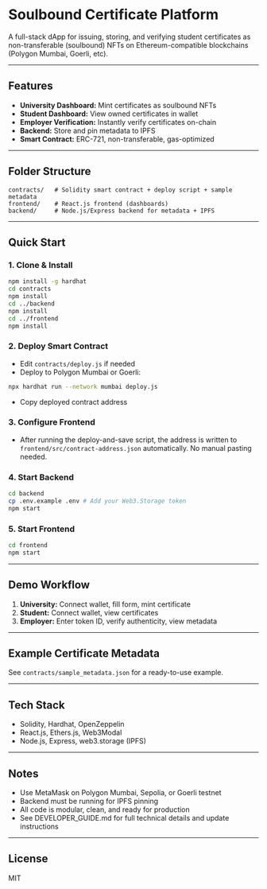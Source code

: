 # Soulbound Certificate Platform

A full-stack dApp for issuing, storing, and verifying student certificates as non-transferable (soulbound) NFTs on Ethereum-compatible blockchains (Polygon Mumbai, Goerli, etc).

---

## Features
- **University Dashboard:** Mint certificates as soulbound NFTs
- **Student Dashboard:** View owned certificates in wallet
- **Employer Verification:** Instantly verify certificates on-chain
- **Backend:** Store and pin metadata to IPFS
- **Smart Contract:** ERC-721, non-transferable, gas-optimized

---

## Folder Structure
```
contracts/   # Solidity smart contract + deploy script + sample metadata
frontend/    # React.js frontend (dashboards)
backend/     # Node.js/Express backend for metadata + IPFS
```

---

## Quick Start

### 1. Clone & Install
```bash
npm install -g hardhat
cd contracts
npm install
cd ../backend
npm install
cd ../frontend
npm install
```

### 2. Deploy Smart Contract
- Edit `contracts/deploy.js` if needed
- Deploy to Polygon Mumbai or Goerli:
```bash
npx hardhat run --network mumbai deploy.js
```
- Copy deployed contract address

### 3. Configure Frontend
- After running the deploy-and-save script, the address is written to `frontend/src/contract-address.json` automatically. No manual pasting needed.

### 4. Start Backend
```bash
cd backend
cp .env.example .env # Add your Web3.Storage token
npm start
```

### 5. Start Frontend
```bash
cd frontend
npm start
```

---

## Demo Workflow
1. **University:** Connect wallet, fill form, mint certificate
2. **Student:** Connect wallet, view certificates
3. **Employer:** Enter token ID, verify authenticity, view metadata

---

## Example Certificate Metadata
See `contracts/sample_metadata.json` for a ready-to-use example.

---

## Tech Stack
- Solidity, Hardhat, OpenZeppelin
- React.js, Ethers.js, Web3Modal
- Node.js, Express, web3.storage (IPFS)

---

## Notes
- Use MetaMask on Polygon Mumbai, Sepolia, or Goerli testnet
- Backend must be running for IPFS pinning
- All code is modular, clean, and ready for production
- See DEVELOPER_GUIDE.md for full technical details and update instructions

---

## License
MIT
